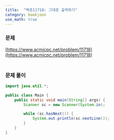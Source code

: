 ```yaml
---
title:  "백준11718: 그대로 출력하기"
category: baekjoon
use_math: true
---
```




### 문제

[https://www.acmicpc.net/problem/11718](https://www.acmicpc.net/problem/11718)



### <br>문제 풀이

```java
import java.util.*;

public class Main {
    public static void main(String[] args) {
        Scanner sc = new Scanner(System.in);

        while (sc.hasNext()) {
            System.out.println(sc.nextLine());
        }
    }
}
```

